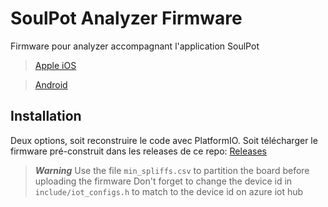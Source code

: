 # SoulPot Analyzer Firmware

Firmware pour analyzer accompagnant l'application SoulPot
> [Apple iOS]()

> [Android]()

## Installation
Deux options, soit reconstruire le code avec PlatformIO. Soit télécharger le firmware pré-construit dans les releases de ce repo: [Releases](https://github.com/julianitow/SPAnalyzer/tags)

>***Warning***
>Use the file `min_spliffs.csv` to partition the board before uploading the firmware
>Don't forget to change the device id in `include/iot_configs.h` to match to the device id on azure iot hub